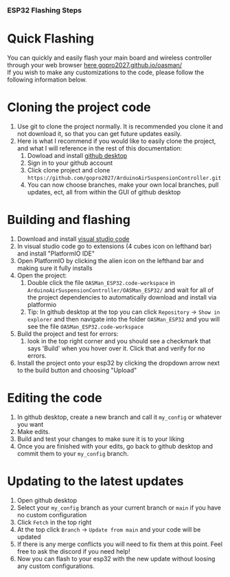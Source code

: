 

### ESP32 Flashing Steps
# Quick Flashing
You can quickly and easily flash your main board and wireless controller through your web browser [here gopro2027.github.io/oasman/](https://gopro2027.github.io/oasman/) <br>
If you wish to make any customizations to the code, please follow the following information below.
# Cloning the project code
1. Use git to clone the project normally. It is recommended you clone it and not download it, so that you can get future updates easily.
2. Here is what I recommend if you would like to easily clone the project, and what I will reference in the rest of this documentation:
    1. Dowload and install [github desktop](https://desktop.github.com/download/)
    2. Sign in to your github account
    3. Click clone project and clone `https://github.com/gopro2027/ArduinoAirSuspensionController.git`
    4. You can now choose branches, make your own local branches, pull updates, ect, all from within the GUI of github desktop
# Building and flashing
1. Download and install [visual studio code](https://code.visualstudio.com/)
2. In visual studio code go to extensions (4 cubes icon on lefthand bar) and install "PlatformIO IDE"
3. Open PlatformIO by clicking the alien icon on the lefthand bar and making sure it fully installs
4. Open the project:
    1. Double click the file `OASMan_ESP32.code-workspace` in `ArduinoAirSuspensionController/OASMan_ESP32/` and wait for all of the project dependencies to automatically download and install via platformio
    2. Tip: In github desktop at the top you can click `Repository` -> `Show in explorer` and then navigate into the folder `OASMan_ESP32` and you will see the file `OASMan_ESP32.code-workspace`
5. Build the project and test for errors:
    1. look in the top right corner and you should see a checkmark that says 'Build' when you hover over it. Click that and verify for no errors.
6. Install the project onto your esp32 by clicking the dropdown arrow next to the build button and choosing "Upload"
# Editing the code
1. In github desktop, create a new branch and call it `my_config` or whatever you want
2. Make edits.
3. Build and test your changes to make sure it is to your liking
4. Once you are finished with your edits, go back to github desktop and commit them to your `my_config` branch.
# Updating to the latest updates
1. Open github desktop
2. Select your `my_config` branch as your current branch or `main` if you have no custom configuration
3. Click `Fetch` in the top right
4. At the top click `Branch` -> `Update from main` and your code will be updated
5. If there is any merge conflicts you will need to fix them at this point. Feel free to ask the discord if you need help!
6. Now you can flash to your esp32 with the new update without loosing any custom configurations.
